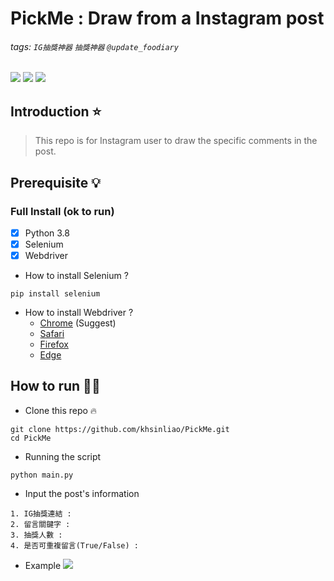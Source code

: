 # PickMe : Draw from a Instagram post

###### tags: `IG抽獎神器` `抽獎神器` `@update_foodiary`
![](https://img.shields.io/static/v1?label=MacOS&message=11.2.1&color=red) ![](https://img.shields.io/static/v1?label=python&message=3.8&color=blue) ![](https://img.shields.io/static/v1?label=Selenium&message=3.141.0&color=orange) 

## Introduction ⭐
> This repo is for Instagram user to draw the specific comments in the post.

## Prerequisite 💡
### Full Install (ok to run)
- [x] Python 3.8
- [x] Selenium
- [x] Webdriver 

* How to install Selenium ?
```
pip install selenium
```
* How to install Webdriver ?
  + [Chrome](https://sites.google.com/a/chromium.org/chromedriver/downloads) (Suggest)
  + [Safari](https://webkit.org/blog/6900/webdriver-support-in-safari-10/)
  + [Firefox](https://github.com/mozilla/geckodriver/releases)
  + [Edge](https://developer.microsoft.com/en-us/microsoft-edge/tools/webdriver/)

## How to run 🤞🏻

* Clone this repo 🔥
```
git clone https://github.com/khsinliao/PickMe.git
cd PickMe
```

* Running the script
```
python main.py
```
* Input the post's information
```
1. IG抽獎連結 : 
2. 留言關鍵字 :
3. 抽獎人數 :
4. 是否可重複留言(True/False) :
```
* Example
![](https://i.imgur.com/sRwy1zl.png)
